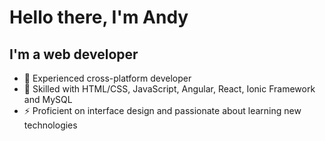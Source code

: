 # Hello there, I'm Andy

## I'm a web developer

- 🌱 Experienced cross-platform developer
- 🥅 Skilled with HTML/CSS, JavaScript, Angular, React, Ionic Framework and MySQL
- ⚡ Proficient on interface design and passionate about learning new technologies
